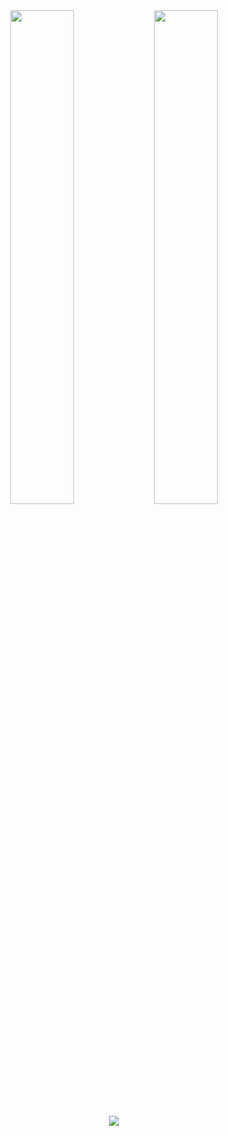 <div align="center">
        <a href="#"><img width="45%" src="https://github-readme-stats.vercel.app/api?username=ItsWizZard&layout=compact&hide_border=true&show_icons=true&title_color=6679f5&icon_color=b6beff&text_color=b6beff&bg_color=3b53ed05"/></a>
        <a href="#"><img width="45%" src="https://github-readme-stats.vercel.app/api?username=BigYoo93&layout=compact&hide_border=true&show_icons=true&title_color=6679f5&icon_color=b6beff&text_color=b6beff&bg_color=3b53ed05"/></a>
  <p><a href="https://discord.gg/uXuByJZEjZ">
      <img src="https://img.shields.io/discord/829160091315863562?style=for-the-badge&logo=discord&labelColor=7289da&logoColor=white&color=2c2f33&label=Discord"/>
  </a></p>
</div>
